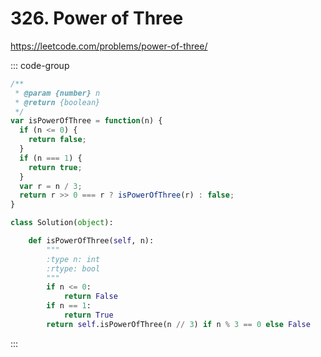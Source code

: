 # 326. Power of Three

https://leetcode.com/problems/power-of-three/

::: code-group

```js [JavaScript]
/**
 * @param {number} n
 * @return {boolean}
 */
var isPowerOfThree = function(n) {
  if (n <= 0) {
    return false;
  }
  if (n === 1) {
    return true;
  }
  var r = n / 3;
  return r >> 0 === r ? isPowerOfThree(r) : false;
}
```

```py [Python]
class Solution(object):

    def isPowerOfThree(self, n):
        """
        :type n: int
        :rtype: bool
        """
        if n <= 0:
            return False
        if n == 1:
            return True
        return self.isPowerOfThree(n // 3) if n % 3 == 0 else False
```

:::
